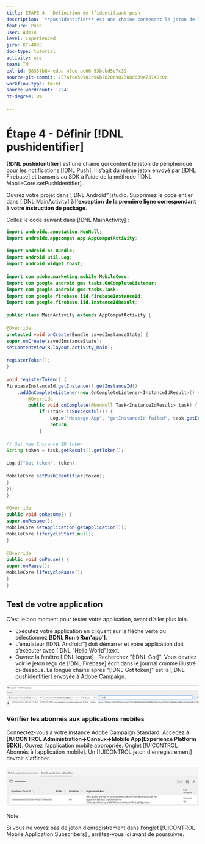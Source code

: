 ```yaml
---
title: ÉTAPE 4 - Définition de l’identifiant push
description: '**pushIdentifier** est une chaîne contenant le jeton de l’appareil pour les notifications push. Il s’agit du même jeton envoyé par Firebase et transmis au SDK à l’aide de la méthode MobileCore.setPushIdentifier .'
feature: Push
user: Admin
level: Experienced
jira: KT-4828
doc-type: tutorial
activity: use
team: TM
exl-id: 08387b84-edaa-45ee-ae66-53bcbd5c7c39
source-git-commit: 757afce50981b96b7820c987308d639a73746c0c
workflow-type: tm+mt
source-wordcount: '224'
ht-degree: 0%

---
```


# Étape 4 - Définir [!DNL pushidentifier]

**[!DNL pushidentifier]** est une chaîne qui contient le jeton de périphérique pour les notifications [!DNL Push]. Il s’agit du même jeton envoyé par [!DNL Firebase] et transmis au SDK à l’aide de la méthode [!DNL MobileCore.setPushIdentifier].

Ouvrez votre projet dans [!DNL Android™]studio. Supprimez le code entier dans [!DNL MainActivity] **à l&#39;exception de la première ligne correspondant à votre instruction de package**.

Collez le code suivant dans [!DNL MainActivity] :

<!--
Removed `{.line-numbers}` below
-->

```java
import androidx.annotation.NonNull;
import androidx.appcompat.app.AppCompatActivity;

import android.os.Bundle;
import android.util.Log;
import android.widget.Toast;

import com.adobe.marketing.mobile.MobileCore;
import com.google.android.gms.tasks.OnCompleteListener;
import com.google.android.gms.tasks.Task;
import com.google.firebase.iid.FirebaseInstanceId;
import com.google.firebase.iid.InstanceIdResult;

public class MainActivity extends AppCompatActivity {

@Override
protected void onCreate(Bundle savedInstanceState) {
super.onCreate(savedInstanceState);
setContentView(R.layout.activity_main);

registerToken();
}

void registerToken() {
FirebaseInstanceId.getInstance().getInstanceId()
    .addOnCompleteListener(new OnCompleteListener<InstanceIdResult>() {
        @Override
        public void onComplete(@NonNull Task<InstanceIdResult> task) {
            if (!task.isSuccessful()) {
                Log.w("Message App", "getInstanceId failed", task.getException());
                return;
            }

// Get new Instance ID token
String token = task.getResult().getToken();

Log.d("Got token", token);

MobileCore.setPushIdentifier(token);
}
});
}

@Override
public void onResume() {
super.onResume();
MobileCore.setApplication(getApplication());
MobileCore.lifecycleStart(null);
}

@Override
public void onPause() {
super.onPause();
MobileCore.lifecyclePause();
}
}
```

## Test de votre application

C’est le bon moment pour tester votre application, avant d’aller plus loin.

* Exécutez votre application en cliquant sur la flèche verte ou sélectionnez **[!DNL Run->Run'app']**.
* L’émulateur [!DNL Android™] doit démarrer et votre application doit s’exécuter avec [!DNL "Hello World"]text.
* Ouvrez la fenêtre [!DNL logcat] . Recherchez &quot;[!DNL Got]&quot;. Vous devriez voir le jeton reçu de [!DNL Firebase] écrit dans le journal comme illustré ci-dessous. La longue chaîne après &quot;[!DNL Got token]&quot; est la [!DNL pushidentifier] envoyée à Adobe Campaign.

![logcat-token](assets/logcat-got-token.PNG)

### Vérifier les abonnés aux applications mobiles

Connectez-vous à votre instance Adobe Campaign Standard.
Accédez à **[!UICONTROL Administration->Canaux->Mobile App(Experience Platform SDK)]**. Ouvrez l’application mobile appropriée. Onglet [!UICONTROL Abonnés à l’application mobile]. Un [!UICONTROL jeton d&#39;enregistrement] devrait s&#39;afficher.

![mobile-application-subscribers](assets/mobile-application-subscribers.PNG)

>[!NOTE]
>
>Si vous ne voyez pas de jeton d’enregistrement dans l’onglet [!UICONTROL Mobile Application Subscribers] , arrêtez-vous ici avant de poursuivre.
